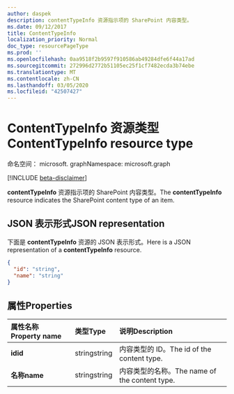 ```yaml
---
author: daspek
description: contentTypeInfo 资源指示项的 SharePoint 内容类型。
ms.date: 09/12/2017
title: ContentTypeInfo
localization_priority: Normal
doc_type: resourcePageType
ms.prod: ''
ms.openlocfilehash: 0aa9518f2b9597f910586ab49284dfe6f44a17ad
ms.sourcegitcommit: 272996d2772b51105ec25f1cf7482ecda3b74ebe
ms.translationtype: MT
ms.contentlocale: zh-CN
ms.lasthandoff: 03/05/2020
ms.locfileid: "42507427"
---
```

# <a name="contenttypeinfo-resource-type"></a><span data-ttu-id="a8f40-103">ContentTypeInfo 资源类型</span><span class="sxs-lookup"><span data-stu-id="a8f40-103">ContentTypeInfo resource type</span></span>

<span data-ttu-id="a8f40-104">命名空间： microsoft. graph</span><span class="sxs-lookup"><span data-stu-id="a8f40-104">Namespace: microsoft.graph</span></span>

[!INCLUDE [beta-disclaimer](../../includes/beta-disclaimer.md)]

<span data-ttu-id="a8f40-105">**contentTypeInfo** 资源指示项的 SharePoint 内容类型。</span><span class="sxs-lookup"><span data-stu-id="a8f40-105">The **contentTypeInfo** resource indicates the SharePoint content type of an item.</span></span>

## <a name="json-representation"></a><span data-ttu-id="a8f40-106">JSON 表示形式</span><span class="sxs-lookup"><span data-stu-id="a8f40-106">JSON representation</span></span>

<span data-ttu-id="a8f40-107">下面是 **contentTypeInfo** 资源的 JSON 表示形式。</span><span class="sxs-lookup"><span data-stu-id="a8f40-107">Here is a JSON representation of a **contentTypeInfo** resource.</span></span>
<!-- { "blockType": "resource", "@odata.type": "microsoft.graph.contentTypeInfo", "@type.aka": "oneDrive.contentTypeFacet" } -->

```json
{
  "id": "string",
  "name": "string"
}
```

## <a name="properties"></a><span data-ttu-id="a8f40-108">属性</span><span class="sxs-lookup"><span data-stu-id="a8f40-108">Properties</span></span>

| <span data-ttu-id="a8f40-109">属性名称</span><span class="sxs-lookup"><span data-stu-id="a8f40-109">Property name</span></span>  | <span data-ttu-id="a8f40-110">类型</span><span class="sxs-lookup"><span data-stu-id="a8f40-110">Type</span></span>    | <span data-ttu-id="a8f40-111">说明</span><span class="sxs-lookup"><span data-stu-id="a8f40-111">Description</span></span>
|:---------------|:--------|:--------------------------------------------------
| <span data-ttu-id="a8f40-112">**id**</span><span class="sxs-lookup"><span data-stu-id="a8f40-112">**id**</span></span>         | <span data-ttu-id="a8f40-113">string</span><span class="sxs-lookup"><span data-stu-id="a8f40-113">string</span></span>  | <span data-ttu-id="a8f40-114">内容类型的 ID。</span><span class="sxs-lookup"><span data-stu-id="a8f40-114">The id of the content type.</span></span>
| <span data-ttu-id="a8f40-115">**名称**</span><span class="sxs-lookup"><span data-stu-id="a8f40-115">**name**</span></span>       | <span data-ttu-id="a8f40-116">string</span><span class="sxs-lookup"><span data-stu-id="a8f40-116">string</span></span>  | <span data-ttu-id="a8f40-117">内容类型的名称。</span><span class="sxs-lookup"><span data-stu-id="a8f40-117">The name of the content type.</span></span>

<!--
{
  "type": "#page.annotation",
  "description": "",
  "keywords": "",
  "section": "documentation",
  "tocPath": "Resources/ContentTypeInfo",
  "suppressions": []
}
-->
